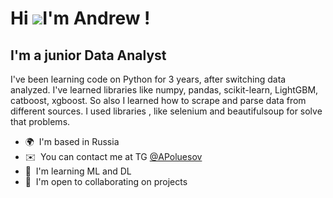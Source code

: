 Hi ![](https://user-images.githubusercontent.com/18350557/176309783-0785949b-9127-417c-8b55-ab5a4333674e.gif)I'm Andrew !
======================================================================================================================================

I'm a junior Data Analyst
-------------------------

I've been learning code on Python for 3 years, after switching data analyzed. I've learned libraries like numpy, pandas, scikit-learn, LightGBM, catboost, xgboost. So also I learned how to scrape and parse data from different sources. I used libraries , like selenium and beautifulsoup for solve that problems.

*   🌍  I'm based in Russia
*   ✉️  You can contact me at TG [@APoluesov](t.me/:@APoluesov)
*   🧠  I'm learning ML and DL
*   🤝  I'm open to collaborating on projects
